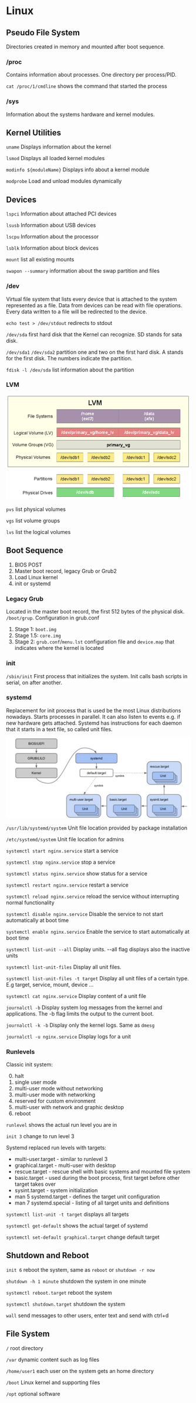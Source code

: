 # Linux

## Pseudo File System
Directories created in memory and mounted after boot sequence.

### /proc
Contains information about processes. One directory per process/PID.

`cat /proc/1/cmdline` shows the command that started the process

### /sys
Information about the systems hardware and kernel modules.


## Kernel Utilities
`uname` Displays information about the kernel

`lsmod` Displays all loaded kernel modules

`modinfo ${moduleName}` Displays info about a kernel module

`modprobe` Load and unload modules dynamically


## Devices
`lspci` Information about attached PCI devices

`lsusb` Information about USB devices

`lscpu` Information about the processor

`lsblk` Information about block devices

`mount` list all existing mounts

`swapon --summary` information about the swap partition and files

### /dev
Virtual file system that lists every device that is attached to the system represented as a file. Data from devices can be read with file operations. Every data written to a file will be redirected to the device. 

`echo test > /dev/stdout` redirects to stdout

`/dev/sda` first hard disk that the Kernel can recognize. SD stands for sata disk.

`/dev/sda1` `/dev/sda2` partition one and two on the first hard disk. A stands for the first disk. The numbers indicate the partition.

`fdisk -l /dev/sda` list information about the partition

### LVM
![alt text](images/lvm-layout.png)

`pvs` list physical volumes

`vgs` list volume groups

`lvs` list the logical volumes

## Boot Sequence
1. BIOS POST
2. Master boot record, legacy Grub or Grub2
3. Load Linux kernel
4. init or systemd

### Legacy Grub
Located in the master boot record, the first 512 bytes of the physical disk. `/boot/grup`. Configuration in grub.conf

1. Stage 1: `boot.img`
2. Stage 1.5: `core.img`
3. Stage 2: `grub.conf`/`menu.lst` configuration file and `device.map` that indicates where the kernel is located

### init
`/sbin/init` First process that initializes the system. Init calls bash scripts in serial, on after another.

### systemd
Replacement for init process that is used be the most Linux distributions nowadays. Starts processes in parallel. It can also listen to events e.g. if new hardware gets attached. Systemd has instructions for each daemon that it starts in a text file, so called unit files.

![alt text](images/linux-boot-process-systemd.jpg)

`/usr/lib/systemd/system` Unit file location provided by package installation

`/etc/systemd/system` Unit file location for admins

`systemctl start nginx.service` start a service

`systemctl stop nginx.service` stop a service

`systemctl status nginx.service` show status for a service

`systemctl restart nginx.service` restart a service

`systemctl reload nginx.service` reload the service without interrupting normal functionality

`systemctl disable nginx.service` Disable the service to not start automatically at boot time

`systemctl enable nginx.service` Enable the service to start automatically at boot time

`systemctl list-unit --all` Display units. --all flag displays also the inactive units

`systemctl list-unit-files` Display all unit files.

`systemctl list-unit-files -t target` Display all unit files of a certain type. E.g target, service, mount, device ...

`systemctl cat nginx.service` Display content of a unit file

`journalctl -b` Display system log messages from the kernel and applications. The -b flag limits the output to the current boot.

`journalctl -k -b` Display only the kernel logs. Same as `dmesg`

`journalctl -u nginx.service` Display logs for a unit


### Runlevels
Classic init system:

0. halt
1. single user mode
2. multi-user mode without networking
3. multi-user mode with networking
4. reserved for custom environment
5. multi-user with network and graphic desktop
6. reboot

`runlevel` shows the actual run level you are in

`init 3` change to run level 3

Systemd replaced run levels with targets:

* multi-user.target - similar to runlevel 3
* graphical.target - multi-user with desktop
* rescue.target - rescue shell with basic systems and mounted file system
* basic.target - used during the boot process, first target before other target takes over
* sysint.target - system initialization
* man 5 systemd.target - defines the target unit configuration
* man 7 systemd.special - listing of all target units and definitions

`systemctl list-unit -t target` displays all targets

`systemctl get-default` shows the actual target of systemd

`systemctl set-default graphical.target` change default target


## Shutdown and Reboot
`init 6` reboot the system, same as `reboot` or `shutdown -r now`

`shutdown -h 1 minute` shutdown the system in one minute

`systemctl reboot.target` reboot the system

`systemctl shutdown.target` shutdown the system

`wall` send messages to other users, enter text and send with ctrl+d

## File System
`/` root directory

`/var` dynamic content such as log files

`/home/user1` each user on the system gets an home directory

`/boot` Linux kernel and supporting files

`/opt` optional software